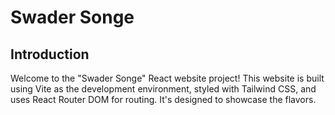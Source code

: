 # Swader Songe

## Introduction

Welcome to the "Swader Songe" React website project! This website is built using Vite as the development environment, styled with Tailwind CSS, and uses React Router DOM for routing. It's designed to showcase the flavors.
